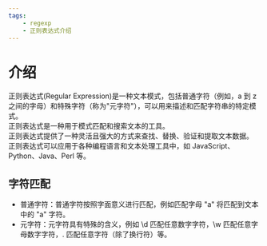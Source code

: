 ```yaml
---
tags:
    - regexp
    - 正则表达式介绍
---
```


# 介绍

正则表达式(Regular Expression)是一种文本模式，包括普通字符（例如，a 到 z 之间的字母）和特殊字符（称为"元字符"），可以用来描述和匹配字符串的特定模式。  
正则表达式是一种用于模式匹配和搜索文本的工具。  
正则表达式提供了一种灵活且强大的方式来查找、替换、验证和提取文本数据。  
正则表达式可以应用于各种编程语言和文本处理工具中，如 JavaScript、Python、Java、Perl 等。

## 字符匹配

-   普通字符：普通字符按照字面意义进行匹配，例如匹配字母 "a" 将匹配到文本中的 "a" 字符。
-   元字符：元字符具有特殊的含义，例如 \d 匹配任意数字字符，\w 匹配任意字母数字字符，. 匹配任意字符（除了换行符）等。
